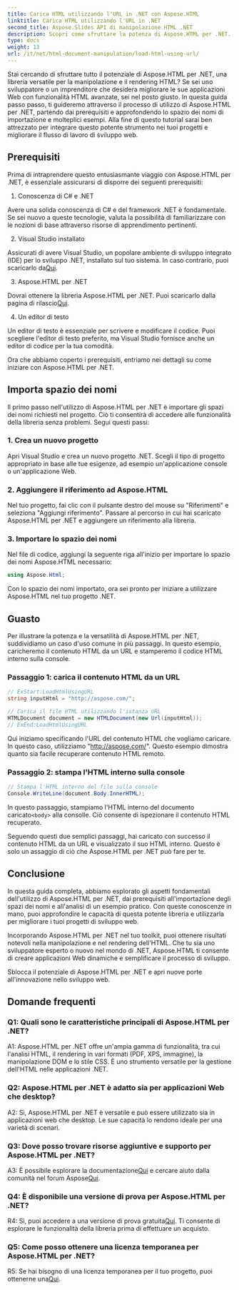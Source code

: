 ```yaml
---
title: Carica HTML utilizzando l'URL in .NET con Aspose.HTML
linktitle: Carica HTML utilizzando l'URL in .NET
second_title: Aspose.Slides API di manipolazione HTML .NET
description: Scopri come sfruttare la potenza di Aspose.HTML per .NET. Potenzia il tuo sviluppo web con la manipolazione e il rendering HTML.
type: docs
weight: 13
url: /it/net/html-document-manipulation/load-html-using-url/
---
```


Stai cercando di sfruttare tutto il potenziale di Aspose.HTML per .NET, una libreria versatile per la manipolazione e il rendering HTML? Se sei uno sviluppatore o un imprenditore che desidera migliorare le sue applicazioni Web con funzionalità HTML avanzate, sei nel posto giusto. In questa guida passo passo, ti guideremo attraverso il processo di utilizzo di Aspose.HTML per .NET, partendo dai prerequisiti e approfondendo lo spazio dei nomi di importazione e molteplici esempi. Alla fine di questo tutorial sarai ben attrezzato per integrare questo potente strumento nei tuoi progetti e migliorare il flusso di lavoro di sviluppo web.

## Prerequisiti

Prima di intraprendere questo entusiasmante viaggio con Aspose.HTML per .NET, è essenziale assicurarsi di disporre dei seguenti prerequisiti:

1. Conoscenza di C# e .NET

Avere una solida conoscenza di C# e del framework .NET è fondamentale. Se sei nuovo a queste tecnologie, valuta la possibilità di familiarizzare con le nozioni di base attraverso risorse di apprendimento pertinenti.

2. Visual Studio installato

Assicurati di avere Visual Studio, un popolare ambiente di sviluppo integrato (IDE) per lo sviluppo .NET, installato sul tuo sistema. In caso contrario, puoi scaricarlo da[Qui](https://visualstudio.microsoft.com/).

3. Aspose.HTML per .NET

 Dovrai ottenere la libreria Aspose.HTML per .NET. Puoi scaricarlo dalla pagina di rilascio[Qui](https://releases.aspose.com/html/net/).

4. Un editor di testo

Un editor di testo è essenziale per scrivere e modificare il codice. Puoi scegliere l'editor di testo preferito, ma Visual Studio fornisce anche un editor di codice per la tua comodità.

Ora che abbiamo coperto i prerequisiti, entriamo nei dettagli su come iniziare con Aspose.HTML per .NET.

## Importa spazio dei nomi

Il primo passo nell'utilizzo di Aspose.HTML per .NET è importare gli spazi dei nomi richiesti nel progetto. Ciò ti consentirà di accedere alle funzionalità della libreria senza problemi. Segui questi passi:

### 1. Crea un nuovo progetto

Apri Visual Studio e crea un nuovo progetto .NET. Scegli il tipo di progetto appropriato in base alle tue esigenze, ad esempio un'applicazione console o un'applicazione Web.

### 2. Aggiungere il riferimento ad Aspose.HTML

Nel tuo progetto, fai clic con il pulsante destro del mouse su "Riferimenti" e seleziona "Aggiungi riferimento". Passare al percorso in cui hai scaricato Aspose.HTML per .NET e aggiungere un riferimento alla libreria.

### 3. Importare lo spazio dei nomi

Nel file di codice, aggiungi la seguente riga all'inizio per importare lo spazio dei nomi Aspose.HTML necessario:

```csharp
using Aspose.Html;
```

Con lo spazio dei nomi importato, ora sei pronto per iniziare a utilizzare Aspose.HTML nel tuo progetto .NET.

## Guasto

Per illustrare la potenza e la versatilità di Aspose.HTML per .NET, suddividiamo un caso d'uso comune in più passaggi. In questo esempio, caricheremo il contenuto HTML da un URL e stamperemo il codice HTML interno sulla console.

### Passaggio 1: carica il contenuto HTML da un URL

```csharp
// ExStart:LoadHtmlUsingURL
string inputHtml = "http://aspose.com/";

// Carica il file HTML utilizzando l'istanza URL
HTMLDocument document = new HTMLDocument(new Url(inputHtml));
// ExEnd:LoadHtmlUsingURL
```

Qui iniziamo specificando l'URL del contenuto HTML che vogliamo caricare. In questo caso, utilizziamo "http://aspose.com/". Questo esempio dimostra quanto sia facile recuperare contenuto HTML remoto.

### Passaggio 2: stampa l'HTML interno sulla console

```csharp
// Stampa l'HTML interno del file sulla console
Console.WriteLine(document.Body.InnerHTML);
```

 In questo passaggio, stampiamo l'HTML interno del documento caricato`<body>` alla consolle. Ciò consente di ispezionare il contenuto HTML recuperato.

Seguendo questi due semplici passaggi, hai caricato con successo il contenuto HTML da un URL e visualizzato il suo HTML interno. Questo è solo un assaggio di ciò che Aspose.HTML per .NET può fare per te.

## Conclusione

In questa guida completa, abbiamo esplorato gli aspetti fondamentali dell'utilizzo di Aspose.HTML per .NET, dai prerequisiti all'importazione degli spazi dei nomi e all'analisi di un esempio pratico. Con queste conoscenze in mano, puoi approfondire le capacità di questa potente libreria e utilizzarla per migliorare i tuoi progetti di sviluppo web.

Incorporando Aspose.HTML per .NET nel tuo toolkit, puoi ottenere risultati notevoli nella manipolazione e nel rendering dell'HTML. Che tu sia uno sviluppatore esperto o nuovo nel mondo di .NET, Aspose.HTML ti consente di creare applicazioni Web dinamiche e semplificare il processo di sviluppo.

Sblocca il potenziale di Aspose.HTML per .NET e apri nuove porte all'innovazione nello sviluppo web.

## Domande frequenti

### Q1: Quali sono le caratteristiche principali di Aspose.HTML per .NET?
   
A1: Aspose.HTML per .NET offre un'ampia gamma di funzionalità, tra cui l'analisi HTML, il rendering in vari formati (PDF, XPS, immagine), la manipolazione DOM e lo stile CSS. È uno strumento versatile per la gestione dell'HTML nelle applicazioni .NET.

### Q2: Aspose.HTML per .NET è adatto sia per applicazioni Web che desktop?
   
A2: Sì, Aspose.HTML per .NET è versatile e può essere utilizzato sia in applicazioni web che desktop. Le sue capacità lo rendono ideale per una varietà di scenari.

### Q3: Dove posso trovare risorse aggiuntive e supporto per Aspose.HTML per .NET?
   
 A3: È possibile esplorare la documentazione[Qui](https://reference.aspose.com/html/net/) e cercare aiuto dalla comunità nel forum Aspose[Qui](https://forum.aspose.com/).

### Q4: È disponibile una versione di prova per Aspose.HTML per .NET?
   
 R4: Sì, puoi accedere a una versione di prova gratuita[Qui](https://releases.aspose.com/). Ti consente di esplorare le funzionalità della libreria prima di effettuare un acquisto.

### Q5: Come posso ottenere una licenza temporanea per Aspose.HTML per .NET?
   
 R5: Se hai bisogno di una licenza temporanea per il tuo progetto, puoi ottenerne una[Qui](https://purchase.aspose.com/temporary-license/).